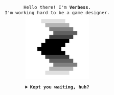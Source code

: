 <p align="center">
  <br />
  <samp>
    Hello there! I'm <b>Verbess</b>.
    <br />
    I'm working hard to be a game designer.
    <br />
  </samp>
  <img src="https://raw.githubusercontent.com/Verbess/Verbess/master/Assets/paradox.gif" width="200" />
</p>

<details align="center">
  <summary>
    <b>
      <samp>
        Kept you waiting, huh?
      </samp>
    </b>
  </summary>


  [![Anurag's github
  stats](https://github-readme-stats.vercel.app/api?username=Verbess&hide=prs,contribs&show_icons=true&theme=buefy&count_private=true)](https://github.com/anuraghazra/github-readme-stats)